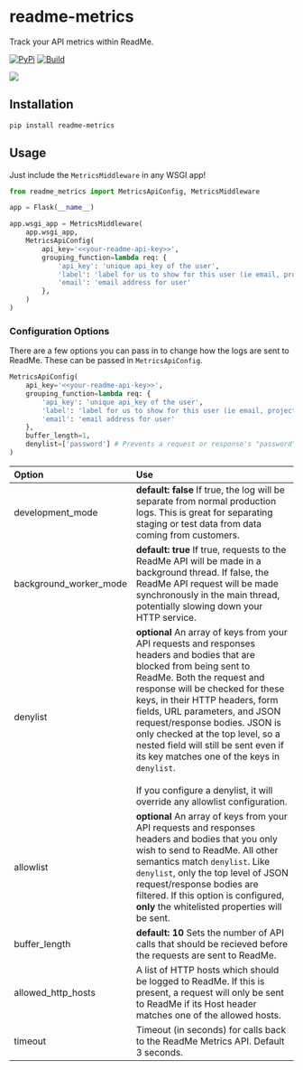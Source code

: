 # readme-metrics

Track your API metrics within ReadMe.

[![PyPi](https://img.shields.io/pypi/v/readme-metrics)](https://pypi.org/project/readme-metrics/)
[![Build](https://github.com/readmeio/metrics-sdks/workflows/python/badge.svg)](https://github.com/readmeio/metrics-sdks)

[![](https://d3vv6lp55qjaqc.cloudfront.net/items/1M3C3j0I0s0j3T362344/Untitled-2.png)](https://readme.io)

## Installation

```
pip install readme-metrics
```

## Usage

Just include the `MetricsMiddleware` in any WSGI app!

```python
from readme_metrics import MetricsApiConfig, MetricsMiddleware

app = Flask(__name__)

app.wsgi_app = MetricsMiddleware(
    app.wsgi_app,
    MetricsApiConfig(
        api_key='<<your-readme-api-key>>',
        grouping_function=lambda req: {
            'api_key': 'unique api_key of the user',
            'label': 'label for us to show for this user (ie email, project name, user name, etc)',
            'email': 'email address for user'
        },
    )
)
```

### Configuration Options

There are a few options you can pass in to change how the logs are sent to ReadMe. These can be passed in `MetricsApiConfig`.

```python
MetricsApiConfig(
    api_key='<<your-readme-api-key>>',
    grouping_function=lambda req: {
        'api_key': 'unique api_key of the user',
        'label': 'label for us to show for this user (ie email, project name, user name, etc)',
        'email': 'email address for user'
    },
    buffer_length=1,
    denylist=['password'] # Prevents a request or response's "password" field from being sent to ReadMe
)
```

| Option                 | Use                                                |
| :--------------------- | :------------------------------------------------- |
| development_mode       | **default: false** If true, the log will be separate from normal production logs. This is great for separating staging or test data from data coming from customers. |
| background_worker_mode | **default: true** If true, requests to the ReadMe API will be made in a background thread. If false, the ReadMe API request will be made synchronously in the main thread, potentially slowing down your HTTP service. |
| denylist               | **optional** An array of keys from your API requests and responses headers and bodies that are blocked from being sent to ReadMe. Both the request and response will be checked for these keys, in their HTTP headers, form fields, URL parameters, and JSON request/response bodies. JSON is only checked at the top level, so a nested field will still be sent even if its key matches one of the keys in `denylist`.<br /><br />If you configure a denylist, it will override any allowlist configuration. |
| allowlist              | **optional** An array of keys from your API requests and responses headers and bodies that you only wish to send to ReadMe. All other semantics match `denylist`. Like `denylist`, only the top level of JSON request/response bodies are filtered. If this option is configured, **only** the whitelisted properties will be sent. |
| buffer_length          | **default: 10** Sets the number of API calls that should be recieved before the requests are sent to ReadMe. |
| allowed_http_hosts     | A list of HTTP hosts which should be logged to ReadMe. If this is present, a request will only be sent to ReadMe if its Host header matches one of the allowed hosts. |
| timeout                | Timeout (in seconds) for calls back to the ReadMe Metrics API. Default 3 seconds. |
